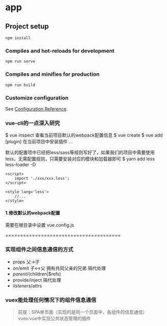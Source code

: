 # app

## Project setup
```
npm install
```

### Compiles and hot-reloads for development
```
npm run serve
```

### Compiles and minifies for production
```
npm run build
```

### Customize configuration
See [Configuration Reference](https://cli.vuejs.org/config/).


### vue-cli的一点深入研究
$ vue inspect 查看当前项目默认的webpack配置信息
$ vue create
$ vue add [plugin] 在当前项目中安装插件
...

默认的配置项中已经把less/sass等规则写好了，如果我们的项目中需要使用less，无需配置规则，只需要安装对应的模块和加载器即可
$ yarn add less less-loader -D
```
<script>
	import './xxx/xxx.less';
</script>

<style lang='less'>
	//...
</style>
```

#### 1.修改默认的webpack配置
需要在根目录中设置 vue.config.js


=======================================
### 实现组件之间信息通信的方式
- props  父->子
- $on/$emit  子<->父  拥有共同父亲的兄弟  隔代处理
- $parent/($children|$refs)
- provide/inject  隔代处理
- $listeners/$attrs

### vuex能处理任何情况下的组件信息通信
> 前提：SPA单页面（实现的是同一个页面中，各组件的信息通信）
> vuex:vue中实现公共状态管理的插件
